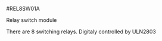 <!--- AUTOgen ---> <!--- Please remove this line after manually editing --->
<!--- Created:2017-01-02T14:38:45.840303: ---> 
<!--- Author:Mlab: ---> 
<!--- AuthorEmail:email@mlab.cz: ---> 
<!--- Tags:None: ---> 
<!--- Ust:his is a project description file.
//

[InfoShortDescription.en]
Relay switch module
  
[InfoShortDescription.cs]
Releový spínač

[InfoLongDescription.en]
There are 8 switching relays. Digitaly controlled by ULN2803

[InfoLongDescription.cs]
Modul s 8 rele. Rízený digitálně pomocí ULN2803

[End]: ---> 
<!--- Name:REL8SW01A: --->
#REL8SW01A 
<!--- LongName --->
Relay switch module
<!--- ELongName ---> 

<!--- Lead --->
There are 8 switching relays. Digitaly controlled by ULN2803
<!--- ELead ---> 


​
​
<!--- Description --->
<!--- EDescription --->
<!--- Content --->
<!--- EContent --->
            